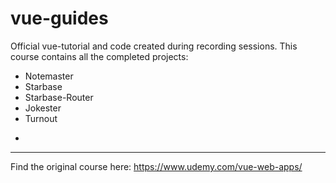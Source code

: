 # vue-guides
Official vue-tutorial and code created during recording sessions. This course contains all the completed projects:

- Notemaster
- Starbase
- Starbase-Router
- Jokester
- Turnout
*

***

Find the original course here: https://www.udemy.com/vue-web-apps/
